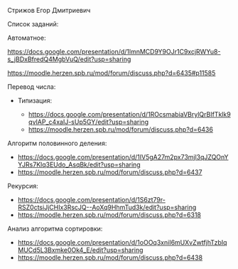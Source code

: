 Стрижов Егор Дмитриевич


Список заданий:

Автоматное: 


https://docs.google.com/presentation/d/1lmnMCD9Y9OJr1C9xcjRWYu8-s_jBDxBfredQ4MgbVuQ/edit?usp=sharing

https://moodle.herzen.spb.ru/mod/forum/discuss.php?d=6435#p11585

Перевод числа: 

- Типизация:

   - https://docs.google.com/presentation/d/1ROcsmabiaVBrylQrBIfTklk9qvIAP_c4xaIJ-sUp5GY/edit?usp=sharing
   - https://moodle.herzen.spb.ru/mod/forum/discuss.php?d=6436
  
Алгоритм половинного деления: 

  - https://docs.google.com/presentation/d/1IV5gA27m2px73mjl3qJZQOnYYJRs7Klq3EUdo_AsqBk/edit?usp=sharing
  - https://moodle.herzen.spb.ru/mod/forum/discuss.php?d=6437
  
Рекурсия: 

  - https://docs.google.com/presentation/d/1S6zt79r-RSZ0ctsiJjCHIx3RscJQ--AoXq9HhmTud3k/edit?usp=sharing
  - https://moodle.herzen.spb.ru/mod/forum/discuss.php?d=6318 

Анализ алгоритма сортировки: 

  - https://docs.google.com/presentation/d/1oOOq3xniI6mUXvZwtfjhTzbIqMUCd5L3Bxmke0Ok4_E/edit?usp=sharing
  - https://moodle.herzen.spb.ru/mod/forum/discuss.php?d=6438
